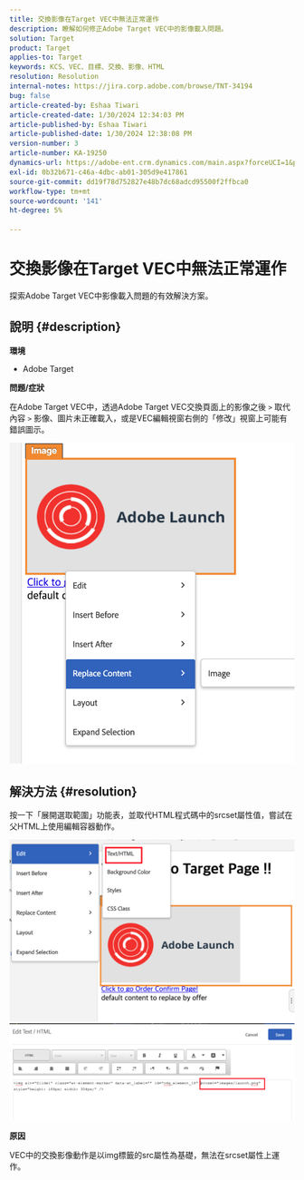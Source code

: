 ```yaml
---
title: 交換影像在Target VEC中無法正常運作
description: 瞭解如何修正Adobe Target VEC中的影像載入問題。
solution: Target
product: Target
applies-to: Target
keywords: KCS、VEC、目標、交換、影像、HTML
resolution: Resolution
internal-notes: https://jira.corp.adobe.com/browse/TNT-34194
bug: false
article-created-by: Eshaa Tiwari
article-created-date: 1/30/2024 12:34:03 PM
article-published-by: Eshaa Tiwari
article-published-date: 1/30/2024 12:38:08 PM
version-number: 3
article-number: KA-19250
dynamics-url: https://adobe-ent.crm.dynamics.com/main.aspx?forceUCI=1&pagetype=entityrecord&etn=knowledgearticle&id=7183e6d5-6bbf-ee11-9079-6045bd006268
exl-id: 0b32b671-c46a-4dbc-ab01-305d9e417861
source-git-commit: dd19f78d752827e48b7dc68adcd95500f2ffbca0
workflow-type: tm+mt
source-wordcount: '141'
ht-degree: 5%

---
```


# 交換影像在Target VEC中無法正常運作


探索Adobe Target VEC中影像載入問題的有效解決方案。

## 說明 {#description}


<b>環境</b>

- Adobe Target

<b>問題/症狀</b>

在Adobe Target VEC中，透過Adobe Target VEC交換頁面上的影像之後 `>`  取代內容 `>`  影像、圖片未正確載入，或是VEC編輯視窗右側的「修改」視窗上可能有錯誤圖示。

![](assets/___7283e6d5-6bbf-ee11-9079-6045bd006268___.png)




## 解決方法 {#resolution}




按一下「展開選取範圍」功能表，並取代HTML程式碼中的srcset屬性值，嘗試在父HTML上使用編輯容器動作。



![](assets/0776b561-36c2-ec11-983e-0022480ab970.png)![](assets/e63bb087-36c2-ec11-983e-0022480ab970.png)



<b>原因</b>



VEC中的交換影像動作是以img標籤的src屬性為基礎，無法在srcset屬性上運作。
